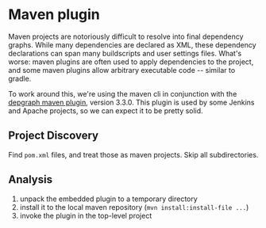 # Maven plugin

Maven projects are notoriously difficult to resolve into final dependency
graphs. While many dependencies are declared as XML, these dependency
declarations can span many buildscripts and user settings files. What's worse:
maven plugins are often used to apply dependencies to the project, and some
maven plugins allow arbitrary executable code -- similar to gradle.

To work around this, we're using the maven cli in conjunction with the [depgraph
maven plugin](https://github.com/ferstl/depgraph-maven-plugin), version 3.3.0.
This plugin is used by some Jenkins and Apache projects, so we can expect it to
be pretty solid.

## Project Discovery

Find `pom.xml` files, and treat those as maven projects. Skip all subdirectories.

## Analysis

1. unpack the embedded plugin to a temporary directory
2. install it to the local maven repository (`mvn install:install-file ...`)
3. invoke the plugin in the top-level project
